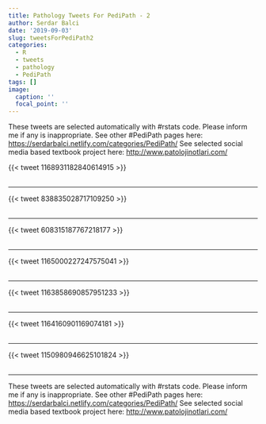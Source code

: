 ```yaml
---
title: Pathology Tweets For PediPath - 2
author: Serdar Balci
date: '2019-09-03'
slug: tweetsForPediPath2
categories:
  - R
  - tweets
  - pathology
  - PediPath
tags: []
image:
  caption: ''
  focal_point: ''
---
```



These tweets are selected automatically with #rstats code. Please inform me if any is inappropriate.
See other #PediPath pages here: https://serdarbalci.netlify.com/categories/PediPath/ 
See selected social media based textbook project here: http://www.patolojinotlari.com/

{{< tweet 1168931182840614915 >}}
<br>
<br>
<hr>
{{< tweet 838835028717109250 >}}
<br>
<br>
<hr>
{{< tweet 608315187767218177 >}}
<br>
<br>
<hr>
{{< tweet 1165000227247575041 >}}
<br>
<br>
<hr>
{{< tweet 1163858690857951233 >}}
<br>
<br>
<hr>
{{< tweet 1164160901169074181 >}}
<br>
<br>
<hr>
{{< tweet 1150980946625101824 >}}
<br>
<br>
<hr>


These tweets are selected automatically with #rstats code. Please inform me if any is inappropriate.
See other #PediPath pages here: https://serdarbalci.netlify.com/categories/PediPath/ 
See selected social media based textbook project here: http://www.patolojinotlari.com/
